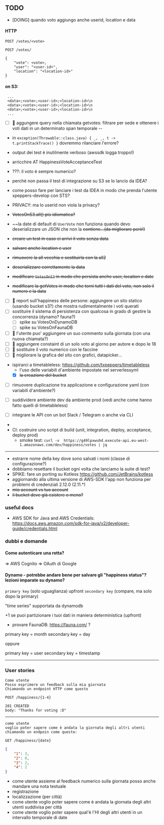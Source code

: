 ## TODO

* [DOING] quando voto aggiungo anche userid, location e data

#### HTTP

`POST /votes/<vote>`

`POST /votes/`
```json= 
{
    "vote": <vote>,
    "user": "<user-id>",
    "location": "<location-id>"
}
```

#### on S3:

```
 ...
 <data>;<vote>;<user-id>;<location-id>\n
 <data>;<vote>;<user-id>;<location-id>\n
 <data>;<vote>;<user-id>;<location-id>\n
 ...
```
* [ ] :rocket: aggungere query nella chiamata getvotes: filtrare per sede e ottenere i voti dati in un determinato span temporale
-- 


- in `exception(Throwable::class.java) { _, _, t -> t.printStackTrace() }` dovremmo rilanciare l'errore?
- output dei test è inutilmente verboso (awssdk logga troppo!)
- arricchire AT HappinessVoteAcceptanceTest

- ???: il voto è sempre numerico?
- perché non passa il test di integrazione su S3 se lo lancio da IDEA?
- come posso fare per lanciare i test da IDEA in modo che prenda l'utente xpeppers-develop con STS?
- PRIVACY: ma lo userid non viola la privacy? 

- ~~VotesOnS3.all() più idiomatica?~~
- ~~la date di default di `UserVote` non funziona quando devo deserializzare un JSON che non la
  ~~contiene...(da migliorare però!)~~
- ~~creare un test in caso ci arrivi il voto senza data~~
- ~~salvare anche location e user~~
- ~~rimuovere la all vecchia e sostituirla con la all2~~
- ~~deserializzare correttamente la data~~
- ~~modificare `VotesOnS3` in modo che persista anche user, location e date~~
- ~~modificare la getVotes in mode che torni tutti i dati del voto, non solo il numero e la data~~


* [ ] :rocket: report sull'happiness delle persone: aggiungere un sito statico (usando bucket s3?) che mostra rudimentalmente i voti querati
* [ ] sostituire il sistema di persistenza con qualcosa in grado di gestire la concorrenza (dynamo? fauna?)
    * [ ] spike su VotesOnDynamoDB
    * [ ] spike su VotesOnFaunaDB
* [ ] :rocket: l'utente puo' aggiungere un suo commento sulla giornata (con una nuova chiamata?)
* [ ] :rocket: aggiungere constaint di un solo voto al giorno per autore e dopo le 18
* [ ] :rocket: sostituire il voto numerico con le faccine
* [ ] :rocket: migliorare la grafica del sito con grafici, datapicker...
* ispirarci a timetableless: https://github.com/txpeppers/timetableless
  * l'uso delle variabili d'ambiente impostate nel serverlessyml 
  * [x] ~~la creazione del bucket~~
* [ ] rimuovere duplicazione tra applicazione e configurazione yaml (con variabili d'ambiente?)
* [ ] suddividere ambiente dev da ambiente prod (vedi anche come hanno fatto quelli di timetableless)

* [ ] integrare le API con un bot Slack / Telegram o anche via CLI
* 
* CI: costruire uno script di build (unit, integration, deploy, acceptance, deploy prod)
    - smoke test: `curl -v  https://g49lpxwuhd.execute-api.eu-west-1.amazonaws.com/dev/happiness/votes | jq`
---

* estrarre nome della key dove sono salvati i nomi (classe di configurazione?)
* dobbiamo resettare il bucket ogni volta che lanciamo la suite di test?
* SPIKE: fare un porting su Kotless https://github.com/JetBrains/kotless
* aggiornando alla ultima versione di AWS-SDK l'app non funziona per problemi di credenziali 2.12.0 (2.11.*)
* ~~mio account vs tuo account~~
* ~~il bucket deve già esistere o meno?~~


### useful docs

* AWS SDK for Java and AWS Credentials: https://docs.aws.amazon.com/sdk-for-java/v2/developer-guide/credentials.html

### dubbi e domande

#### Come autenticare una rotta?

=> AWS Cognito
=> OAuth di Google

#### Dynamo - potrebbe andare bene per salvare gli "happiness status"? lezioni imparate su dynamo? 

`primary key` (solo uguaglianza) upfront 
`secondary key` (compare, ma solo dopo la primary)

"time series" supportata da dynamodb

+1 se puoi partizionare i tuoi dati in maniera deterministica (upfront)

* provare FaunaDB: https://fauna.com/ ?

primary key = month
secondary key = day

oppure

primary key = user
secondary key = timestamp

---

### User stories
```
Come utente 
Posso esprimere un feedback sulla mia giornata 
Chiamando un endpoint HTTP come questo

POST /happiness/{1-4}
```

```
201 CREATED
body: "Thanks for voting :D"
```

---

```
come utente 
voglio poter sapere come è andata la giornata degli altri utenti 
chiamando un endpoin come questo:

GET /happiness/{date}
```

```json
{
	"1": 3,
	"2": 0,
	"3": 2,
	"4": 2
}
```

* come utente assieme al feedback numerico sulla giornata posso anche mandare una nota testuale 
* registrazione
* localizzazione (per città)
* come utente voglio poter sapere come è andata la giornata degli altri utenti suddivisa per città
* come utente voglio poter sapere qual'è l'HI degli altri utenti in un intervallo temporale di date
